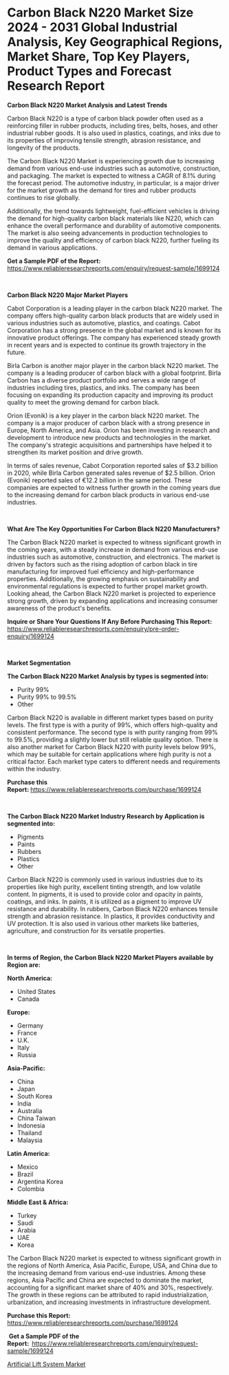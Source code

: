 <p><h1>Carbon Black N220 Market Size 2024 - 2031 Global Industrial Analysis, Key Geographical Regions, Market Share, Top Key Players, Product Types and Forecast Research Report</h1></p><p><strong>Carbon Black N220 Market Analysis and Latest Trends</strong></p>
<p><p>Carbon Black N220 is a type of carbon black powder often used as a reinforcing filler in rubber products, including tires, belts, hoses, and other industrial rubber goods. It is also used in plastics, coatings, and inks due to its properties of improving tensile strength, abrasion resistance, and longevity of the products.</p><p>The Carbon Black N220 Market is experiencing growth due to increasing demand from various end-use industries such as automotive, construction, and packaging. The market is expected to witness a CAGR of 8.1% during the forecast period. The automotive industry, in particular, is a major driver for the market growth as the demand for tires and rubber products continues to rise globally.</p><p>Additionally, the trend towards lightweight, fuel-efficient vehicles is driving the demand for high-quality carbon black materials like N220, which can enhance the overall performance and durability of automotive components. The market is also seeing advancements in production technologies to improve the quality and efficiency of carbon black N220, further fueling its demand in various applications.</p></p>
<p><strong>Get a Sample PDF of the Report:&nbsp;</strong> <a href="https://www.reliableresearchreports.com/enquiry/request-sample/1699124">https://www.reliableresearchreports.com/enquiry/request-sample/1699124</a></p>
<p>&nbsp;</p>
<p><strong>Carbon Black N220 Major Market Players</strong></p>
<p><p>Cabot Corporation is a leading player in the carbon black N220 market. The company offers high-quality carbon black products that are widely used in various industries such as automotive, plastics, and coatings. Cabot Corporation has a strong presence in the global market and is known for its innovative product offerings. The company has experienced steady growth in recent years and is expected to continue its growth trajectory in the future.</p><p>Birla Carbon is another major player in the carbon black N220 market. The company is a leading producer of carbon black with a global footprint. Birla Carbon has a diverse product portfolio and serves a wide range of industries including tires, plastics, and inks. The company has been focusing on expanding its production capacity and improving its product quality to meet the growing demand for carbon black.</p><p>Orion (Evonik) is a key player in the carbon black N220 market. The company is a major producer of carbon black with a strong presence in Europe, North America, and Asia. Orion has been investing in research and development to introduce new products and technologies in the market. The company's strategic acquisitions and partnerships have helped it to strengthen its market position and drive growth.</p><p>In terms of sales revenue, Cabot Corporation reported sales of $3.2 billion in 2020, while Birla Carbon generated sales revenue of $2.5 billion. Orion (Evonik) reported sales of €12.2 billion in the same period. These companies are expected to witness further growth in the coming years due to the increasing demand for carbon black products in various end-use industries.</p></p>
<p>&nbsp;</p>
<p><strong>What Are The Key Opportunities For Carbon Black N220 Manufacturers?</strong></p>
<p><p>The Carbon Black N220 market is expected to witness significant growth in the coming years, with a steady increase in demand from various end-use industries such as automotive, construction, and electronics. The market is driven by factors such as the rising adoption of carbon black in tire manufacturing for improved fuel efficiency and high-performance properties. Additionally, the growing emphasis on sustainability and environmental regulations is expected to further propel market growth. Looking ahead, the Carbon Black N220 market is projected to experience strong growth, driven by expanding applications and increasing consumer awareness of the product's benefits.</p></p>
<p><strong>Inquire or Share Your Questions If Any Before Purchasing This Report:</strong> <a href="https://www.reliableresearchreports.com/enquiry/pre-order-enquiry/1699124">https://www.reliableresearchreports.com/enquiry/pre-order-enquiry/1699124</a></p>
<p>&nbsp;</p>
<p><strong>Market Segmentation</strong></p>
<p><strong>The Carbon Black N220 Market Analysis by types is segmented into:</strong></p>
<p><ul><li>Purity 99%</li><li>Purity 99% to 99.5%</li><li>Other</li></ul></p>
<p><p>Carbon Black N220 is available in different market types based on purity levels. The first type is with a purity of 99%, which offers high-quality and consistent performance. The second type is with purity ranging from 99% to 99.5%, providing a slightly lower but still reliable quality option. There is also another market for Carbon Black N220 with purity levels below 99%, which may be suitable for certain applications where high purity is not a critical factor. Each market type caters to different needs and requirements within the industry.</p></p>
<p><strong>Purchase this Report:&nbsp;</strong><a href="https://www.reliableresearchreports.com/purchase/1699124">https://www.reliableresearchreports.com/purchase/1699124</a></p>
<p>&nbsp;</p>
<p><strong>The Carbon Black N220 Market Industry Research by Application is segmented into:</strong></p>
<p><ul><li>Pigments</li><li>Paints</li><li>Rubbers</li><li>Plastics</li><li>Other</li></ul></p>
<p><p>Carbon Black N220 is commonly used in various industries due to its properties like high purity, excellent tinting strength, and low volatile content. In pigments, it is used to provide color and opacity in paints, coatings, and inks. In paints, it is utilized as a pigment to improve UV resistance and durability. In rubbers, Carbon Black N220 enhances tensile strength and abrasion resistance. In plastics, it provides conductivity and UV protection. It is also used in various other markets like batteries, agriculture, and construction for its versatile properties.</p></p>
<p>&nbsp;</p>
<p><strong>In terms of Region, the Carbon Black N220 Market Players available by Region are:</strong></p>
<p>
    <p> <strong> North America: </strong>
        <ul>
            <li>United States</li>
            <li>Canada</li>
        </ul>
        </p> 
    <p> <strong> Europe: </strong>
        <ul>
            <li>Germany</li>
            <li>France</li>
            <li>U.K.</li>
            <li>Italy</li>
            <li>Russia</li>
        </ul>
        </p> 
    <p> <strong> Asia-Pacific: </strong>
        <ul>
            <li>China</li>
            <li>Japan</li>
            <li>South Korea</li>
            <li>India</li>
            <li>Australia</li>
            <li>China Taiwan</li>
            <li>Indonesia</li>
            <li>Thailand</li>
            <li>Malaysia</li>
        </ul>
        </p> 
    <p> <strong> Latin America: </strong>
        <ul>
            <li>Mexico</li>
            <li>Brazil</li>
            <li>Argentina Korea</li>
            <li>Colombia</li>
        </ul>
        </p> 
    <p> <strong> Middle East & Africa: </strong>
        <ul>
            <li>Turkey</li>
            <li>Saudi</li>
            <li>Arabia</li>
            <li>UAE</li>
            <li>Korea</li>
        </ul>
    </p>
    </p>
<p><p>The Carbon Black N220 market is expected to witness significant growth in the regions of North America, Asia Pacific, Europe, USA, and China due to the increasing demand from various end-use industries. Among these regions, Asia Pacific and China are expected to dominate the market, accounting for a significant market share of 40% and 30%, respectively. The growth in these regions can be attributed to rapid industrialization, urbanization, and increasing investments in infrastructure development.</p></p>
<p><strong>Purchase this Report: </strong><a href="https://www.reliableresearchreports.com/purchase/1699124">https://www.reliableresearchreports.com/purchase/1699124</a></p>
<p>&nbsp;<strong>Get a Sample PDF of the Report:&nbsp;&nbsp;</strong><a href="https://www.reliableresearchreports.com/enquiry/request-sample/1699124">https://www.reliableresearchreports.com/enquiry/request-sample/1699124</a></p>
<p><strong></strong></p>
<p><p><a href="https://chivalrous-flock-a86.notion.site/Decoding-the-Artificial-Lift-System-Market-A-Deep-Dive-into-the-Latest-Market-Trends-Market-Segmen-1b40eeeb85784d9fafc81290efaeaec6">Artificial Lift System Market</a></p></p>